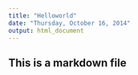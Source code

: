 ```yaml
---
title: "Helloworld"
date: "Thursday, October 16, 2014"
output: html_document
---
```


## This is a markdown file

